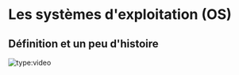 # Les systèmes d'exploitation (OS)

## Définition et un peu d'histoire
![type:video](https://www.youtube.com/embed/4OhUDAtmAUo)